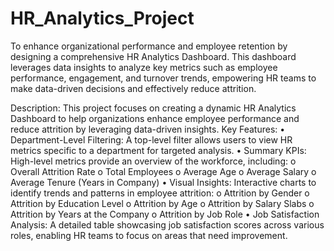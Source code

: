 # HR_Analytics_Project
To enhance organizational performance and employee retention by designing a comprehensive HR Analytics Dashboard. This dashboard leverages data insights to analyze key metrics such as employee performance, engagement, and turnover trends, empowering HR teams to make data-driven decisions and effectively reduce attrition.

Description:
This project focuses on creating a dynamic HR Analytics Dashboard to help organizations enhance employee performance and reduce attrition by leveraging data-driven insights.
Key Features:
  •	Department-Level Filtering:
A top-level filter allows users to view HR metrics specific to a department for targeted analysis.
•	Summary KPIs:
High-level metrics provide an overview of the workforce, including:
  o	Overall Attrition Rate
  o	Total Employees
  o	Average Age
  o	Average Salary
  o	Average Tenure (Years in Company)
•	Visual Insights:
Interactive charts to identify trends and patterns in employee attrition:
  o	Attrition by Gender
  o	Attrition by Education Level
  o	Attrition by Age
  o	Attrition by Salary Slabs
  o	Attrition by Years at the Company
  o	Attrition by Job Role
•	Job Satisfaction Analysis:
A detailed table showcasing job satisfaction scores across various roles, enabling HR teams to focus on areas that need improvement.


